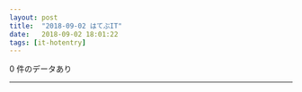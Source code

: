 ```yaml
---
layout: post
title:  "2018-09-02 はてぶIT"
date:   2018-09-02 18:01:22
tags: [it-hotentry]
---
```

0 件のデータあり

<hr>
